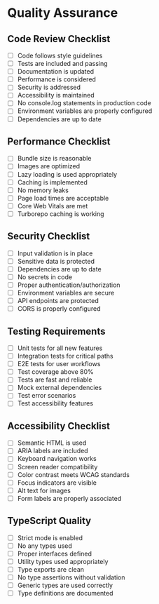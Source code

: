 # Quality Assurance

## Code Review Checklist
- [ ] Code follows style guidelines
- [ ] Tests are included and passing
- [ ] Documentation is updated
- [ ] Performance is considered
- [ ] Security is addressed
- [ ] Accessibility is maintained
- [ ] No console.log statements in production code
- [ ] Environment variables are properly configured
- [ ] Dependencies are up to date

## Performance Checklist
- [ ] Bundle size is reasonable
- [ ] Images are optimized
- [ ] Lazy loading is used appropriately
- [ ] Caching is implemented
- [ ] No memory leaks
- [ ] Page load times are acceptable
- [ ] Core Web Vitals are met
- [ ] Turborepo caching is working

## Security Checklist
- [ ] Input validation is in place
- [ ] Sensitive data is protected
- [ ] Dependencies are up to date
- [ ] No secrets in code
- [ ] Proper authentication/authorization
- [ ] Environment variables are secure
- [ ] API endpoints are protected
- [ ] CORS is properly configured

## Testing Requirements
- [ ] Unit tests for all new features
- [ ] Integration tests for critical paths
- [ ] E2E tests for user workflows
- [ ] Test coverage above 80%
- [ ] Tests are fast and reliable
- [ ] Mock external dependencies
- [ ] Test error scenarios
- [ ] Test accessibility features

## Accessibility Checklist
- [ ] Semantic HTML is used
- [ ] ARIA labels are included
- [ ] Keyboard navigation works
- [ ] Screen reader compatibility
- [ ] Color contrast meets WCAG standards
- [ ] Focus indicators are visible
- [ ] Alt text for images
- [ ] Form labels are properly associated

## TypeScript Quality
- [ ] Strict mode is enabled
- [ ] No any types used
- [ ] Proper interfaces defined
- [ ] Utility types used appropriately
- [ ] Type exports are clean
- [ ] No type assertions without validation
- [ ] Generic types are used correctly
- [ ] Type definitions are documented 